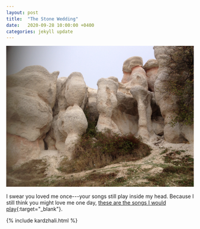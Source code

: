 ```yaml
---
layout: post
title:  "The Stone Wedding"
date:   2020-09-28 10:00:00 +0400
categories: jekyll update
---
```

![Photo from behind and below of the rock formation Stone Wedding. Small plants and shrubs on ground and some parts of rocks. Sky in upper quarter is light gray. ](https://github.com/havemaps/havemaps.github.io/blob/master/_site/img/2020-09-28-stone-wedding.jpg?raw=true "The Stone Wedding")

I swear you loved me once---your songs still play inside my head. Because I still think you might love me one day, [these are the songs I would play](https://open.spotify.com/playlist/6ul1IOR2ltUyj9D8Ncc9hy?si=2dYW1vTFQSSiPfAOTRAuwQ){:target="_blank"}.

{% include kardzhali.html %}
